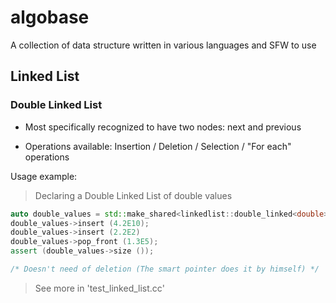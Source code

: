 # algobase

A collection of data structure written in various languages and SFW to use

## Linked List

### Double Linked List

- Most specifically recognized to have two nodes: next and previous

- Operations available: Insertion / Deletion / Selection / "For each" operations

Usage example:

> Declaring a Double Linked List of double values

```cpp
auto double_values = std::make_shared<linkedlist::double_linked<double>>();
double_values->insert (4.2E10);
double_values->insert (2.2E2)
double_values->pop_front (1.3E5);
assert (double_values->size ());

/* Doesn't need of deletion (The smart pointer does it by himself) */
```

> See more in 'test_linked_list.cc'
